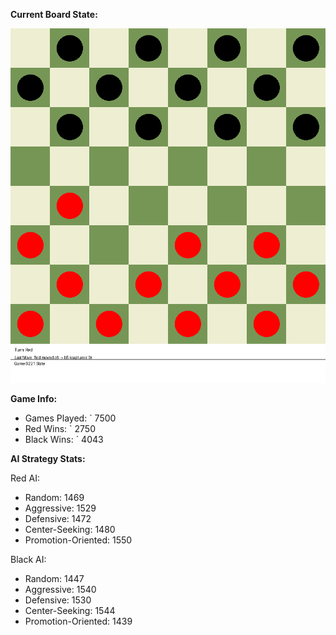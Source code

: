 
**Current Board State:**  
<!-- START_GIF -->
![Checkers Game](./checkers_game.gif)
<!-- END_GIF -->

**Game Info:**  
- Games Played: `<!-- GAMES_PLAYED --> 7500
- Red Wins: `<!-- RED_WINS --> 2750
- Black Wins: `<!-- BLACK_WINS --> 4043

<!-- AI_STATS -->
**AI Strategy Stats:**

Red AI:
- Random: 1469
- Aggressive: 1529
- Defensive: 1472
- Center-Seeking: 1480
- Promotion-Oriented: 1550

Black AI:
- Random: 1447
- Aggressive: 1540
- Defensive: 1530
- Center-Seeking: 1544
- Promotion-Oriented: 1439

